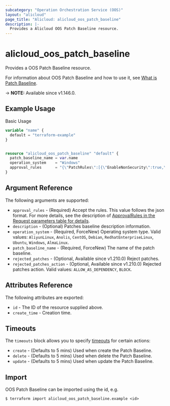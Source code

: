 ```yaml
---
subcategory: "Operation Orchestration Service (OOS)"
layout: "alicloud"
page_title: "Alicloud: alicloud_oos_patch_baseline"
description: |-
  Provides a Alicloud OOS Patch Baseline resource.
---
```


# alicloud_oos_patch_baseline

Provides a OOS Patch Baseline resource. 

For information about OOS Patch Baseline and how to use it, see [What is Patch Baseline](https://www.alibabacloud.com/help/en/operation-orchestration-service/latest/patch-manager-overview).

-> **NOTE:** Available since v1.146.0.

## Example Usage

Basic Usage

```terraform
variable "name" {
  default = "terraform-example"
}


resource "alicloud_oos_patch_baseline" "default" {
  patch_baseline_name = var.name
  operation_system    = "Windows"
  approval_rules      = "{\"PatchRules\":[{\"EnableNonSecurity\":true,\"PatchFilterGroup\":[{\"Values\":[\"*\"],\"Key\":\"Product\"},{\"Values\":[\"Security\",\"Bugfix\"],\"Key\":\"Classification\"},{\"Values\":[\"Critical\",\"Important\"],\"Key\":\"Severity\"}],\"ApproveAfterDays\":7,\"ComplianceLevel\":\"Unspecified\"}]}"
}
```

## Argument Reference

The following arguments are supported:
* `approval_rules` - (Required) Accept the rules. This value follows the json format. For more details, see the description of [ApprovalRules in the Request parameters table for details](https://www.alibabacloud.com/help/zh/operation-orchestration-service/latest/api-oos-2019-06-01-createpatchbaseline).
* `description` - (Optional) Patches baseline description information.
* `operation_system` - (Required, ForceNew) Operating system type. Valid values: `AliyunLinux`, `Anolis`, `CentOS`, `Debian`, `RedhatEnterpriseLinux`, `Ubuntu`, `Windows`, `AlmaLinux`.
* `patch_baseline_name` - (Required, ForceNew) The name of the patch baseline.
* `rejected_patches` - (Optional, Available since v1.210.0) Reject patches.
* `rejected_patches_action` - (Optional, Available since v1.210.0) Rejected patches action. Valid values: `ALLOW_AS_DEPENDENCY`, `BLOCK`.

## Attributes Reference

The following attributes are exported:
* `id` - The ID of the resource supplied above.
* `create_time` - Creation time.

## Timeouts

The `timeouts` block allows you to specify [timeouts](https://www.terraform.io/docs/configuration-0-11/resources.html#timeouts) for certain actions:
* `create` - (Defaults to 5 mins) Used when create the Patch Baseline.
* `delete` - (Defaults to 5 mins) Used when delete the Patch Baseline.
* `update` - (Defaults to 5 mins) Used when update the Patch Baseline.

## Import

OOS Patch Baseline can be imported using the id, e.g.

```shell
$ terraform import alicloud_oos_patch_baseline.example <id>
```
